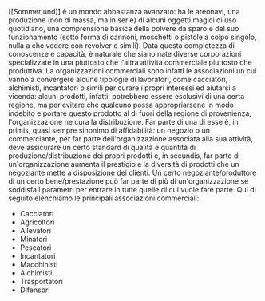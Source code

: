 [[Sommerlund]] è un mondo abbastanza avanzato: ha le areonavi, una produzione (non di massa, ma in serie) di alcuni oggetti magici di uso quotidiano, una comprensione basica della polvere da sparo e del suo funzionamento (sotto forma di cannoni, moschetti o pistole a colpo singolo, nulla a che vedere con revolver o simili). Data questa completezza di conoscenze e capacità, è naturale che siano nate diverse corporazioni specializzate in una piuttosto che l'altra attività commerciale piuttosto che produttiva. 
La organizzazioni commerciali sono infatti le associazioni un cui vanno a convergere alcune tipologie di lavoratori, come cacciatori, alchimisti, incantatori o simili per curare i propri interessi ed aiutarsi a vicenda: alcuni prodotti, infatti, potrebbero essere esclusivi di una certa regione, ma per evitare che qualcuno possa appropriarsene in modo indebito e portare questo prodotto al di fuori della regione di provenienza, l'organizzazione ne cura la distribuzione. Far parte di una di esse è, in primis, quasi sempre sinonimo di affidabilità: un negozio o un commerciante, per far parte dell'organizzazione associata alla sua attività, deve assicurare un certo standard di qualità e quantità di produzione/distribuzione dei propri prodotti e, in secundis, far parte di un'organizzazione aumenta il prestigio e la diversità di prodotti che un negoziante mette a disposizione dei clienti. 
Un certo negoziante/produttore di un certo bene/prestazione può far parte di più di un'organizzazione se soddisfa i parametri per entrare in tutte quelle di cui vuole fare parte. 
Qui di seguito elenchiamo le principali associazioni commerciali:
- Cacciatori
- Agricoltori
- Allevatori
- Minatori
- Pescatori
- Incantatori
- Macchinisti
- Alchimisti
- Trasportatori
- Difensori
